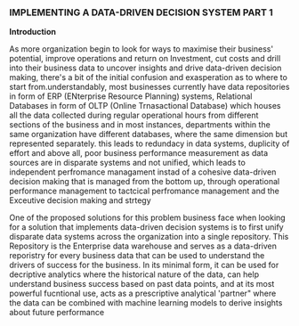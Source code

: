 ### IMPLEMENTING A DATA-DRIVEN DECISION SYSTEM PART 1

**Introduction**
 
 As more organization begin to look for ways to maximise their business' potential, improve operations and return on Investment, cut costs and drill into their business data to uncover insights and drive data-driven decision making, there's a bit of the initial confusion and exasperation as to where to start from.understandably, most businesses currently have data repositories in form of ERP (ENterprise Resource Planning) systems, Relational Databases in form of OLTP (Online Trnasactional Database) which houses all the data collected during regular operational hours from different sections of the business and in most instances, departments within the same organization have different databases, where the same dimension but represented separately. this leads to redundacy in data systems, duplicity of effort and above all, poor business performance measurement as data sources are in disparate systems and not unified, which leads to independent perfromance managament instad of a cohesive data-driven decision making that is managed from the bottom up, through operational performance management to tactcical perfromance management and the Exceutive decision making and strtegy
  
  One of the proposed solutions for this problem business face when looking for a solution that implements data-driven decision systems is to first unify disparate data systems across the organization into a single repository. This Repository is the Enterprise data warehouse and serves as a data-driven reporistry for every business data that can be used to understand the drivers of success for the business. In its minimal form, it can be used for decriptive analytics where the historical nature of the data, can help understand business success based on past data points, and at its most powerful fucntional use, acts as a prescriptive analytical 'partner" where the data can be combined with machine learning models to derive insights about future performance 
  
